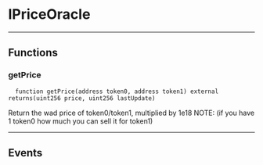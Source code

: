 # IPriceOracle




___

## Functions

### getPrice



```solidity
  function getPrice(address token0, address token1) external returns(uint256 price, uint256 lastUpdate)
```

Return the wad price of token0/token1, multiplied by 1e18
NOTE: (if you have 1 token0 how much you can sell it for token1)




___

## Events

